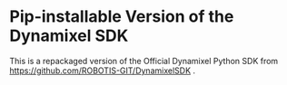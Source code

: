 # Pip-installable Version of the Dynamixel SDK


This is a repackaged version of the Official Dynamixel Python SDK from https://github.com/ROBOTIS-GIT/DynamixelSDK . 

